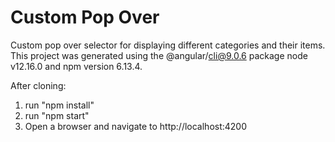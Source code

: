 # Custom Pop Over
Custom pop over selector for displaying different categories and their items. This project was generated using the @angular/cli@9.0.6 package node v12.16.0 and npm version 6.13.4.

After cloning:
1) run "npm install"
2) run "npm start"
3) Open a browser and navigate to http://localhost:4200
